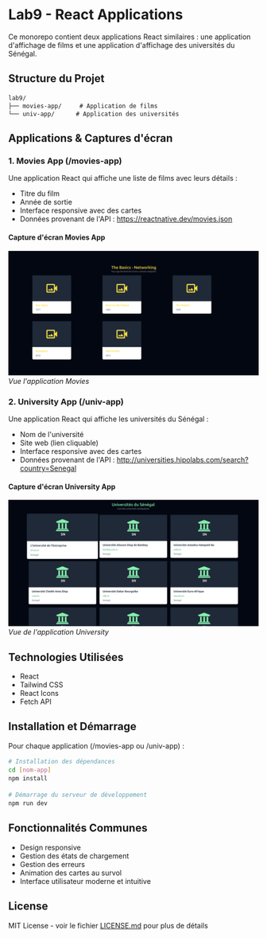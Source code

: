 # Lab9 - React Applications

Ce monorepo contient deux applications React similaires : une application d'affichage de films et une application d'affichage des universités du Sénégal.

## Structure du Projet

```
lab9/
├── movies-app/     # Application de films
└── univ-app/      # Application des universités
```

## Applications & Captures d'écran

### 1. Movies App (/movies-app)

Une application React qui affiche une liste de films avec leurs détails :
- Titre du film
- Année de sortie
- Interface responsive avec des cartes
- Données provenant de l'API : https://reactnative.dev/movies.json

#### Capture d'écran Movies App

![Movies App Desktop](/captures/films.png)
*Vue l'application Movies*


### 2. University App (/univ-app)

Une application React qui affiche les universités du Sénégal :
- Nom de l'université
- Site web (lien cliquable)
- Interface responsive avec des cartes
- Données provenant de l'API : http://universities.hipolabs.com/search?country=Senegal

#### Capture d'écran University App


![University App Desktop](/captures/univs.png)
*Vue  de l'application University*



## Technologies Utilisées

- React
- Tailwind CSS
- React Icons
- Fetch API

## Installation et Démarrage

Pour chaque application (/movies-app ou /univ-app) :

```bash
# Installation des dépendances
cd [nom-app]
npm install

# Démarrage du serveur de développement
npm run dev
```

## Fonctionnalités Communes

- Design responsive
- Gestion des états de chargement
- Gestion des erreurs
- Animation des cartes au survol
- Interface utilisateur moderne et intuitive

## License

MIT License - voir le fichier [LICENSE.md](LICENSE.md) pour plus de détails